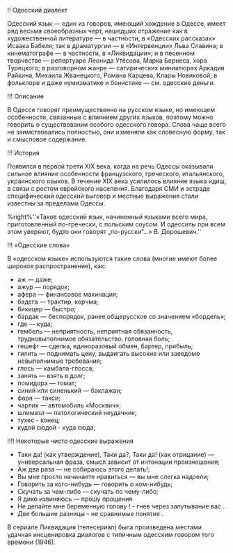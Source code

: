 !! Одесский диалект

Одесский язык — один из говоров, имеющий хождение в Одессе, имеет ряд весьма своеобразных черт, нашедших отражение как в художественной литературе — в частности, в «Одесских рассказах» Исаака Бабеля; так в драматургии — в «Интервенции» Льва Славина; в кинематографе — в частности, в «Ликвидации»; и в песенном творчестве — репертуаре Леонида Утёсова, Марка Бернеса, хора Турецкого; в разговорном жанре — сатирических миниатюрах Аркадия Райкина, Михаила Жванецкого, Романа Карцева, Клары Новиковой; в фольклоре и даже нумизматике и бонистике — см. одесские деньги.

!!! Описание

В Одессе говорят преимущественно на русском языке, но имеющем особенности, связанные с влиянием других языков, поэтому можно говорить о существовании особого одесского говора. Слова чаще всего не заимствовались полностью, они изменяли как словесную форму, так и смысловое содержание.

!!! История

Появился в первой трети XIX века, когда на речь Одессы оказывали сильное влияние особенности французского, греческого, итальянского, украинского языков. В течение XIX века усилилось влияние языка идиш, в связи с ростом еврейского населения. Благодаря СМИ и эстраде специфический одесский выговор и местные выражения стали известны за пределами Одессы.

%right%''«Таков одесский язык, начиненный языками всего мира, приготовленный по-гречески, с польским соусом. И одесситы при всем этом уверяют, будто они говорят „по-русски“…» В. Дорошевич.''

!!! «Одесские слова»

В «одесском языке» используются такие слова (многие имеют более широкое распространение), как:

* аж — даже;
* ажур — порядок;
* афера — финансовое махинация;
* бадега — трактир, корчма;
* бикицер — быстро;
* бардак — беспорядок, ранее общерусское со значением «бордель»;
* где — куда;
* гембель — неприятность, неприятная обязанность, трудновыполнимое обязательство, головная боль;
* гешефт — сделка, единоразовый обмен, бартер, прибыль;
* гилить — поднимать цену, выдвигать высокие или заведомо невыполнимые требования;
* глось — камбала-глосса;
* занять — взять в долг;
* помидора — томат;
* синий или синенький — баклажан;
* фара — такси;
* чарлик — автомобиль «Москвич»;
* шлимазл — патологический неудачник;
* тухес - конец;
* кудой сюдой - куда сюда;

!!!! Некоторые чисто одесские выражения

* Таки да! (как утверждение), Таки да?, Таки да! (как отрицание) — универсальная фраза, смысл зависит от интонации произношения;
* Аж два раза — не собираюсь этого делать!;
* Вы мне просто начинаете нравиться — вы мне слегка надоели;
* Говорить за кого-нибудь — говорить о ком-нибудь;
* Скучать за чем-либо — скучать по чему-либо;
* Я дико извиняюсь — прошу прощения
* Не делайте мне беременную голову ! - гнев через запутывание вас .
* Две большие разницы - не сравнимые понятия .

В сериале Ликвидация (телесериал) была произведена местами удачная инсценировка диалогов с типичным одесским говором того времени (1946).